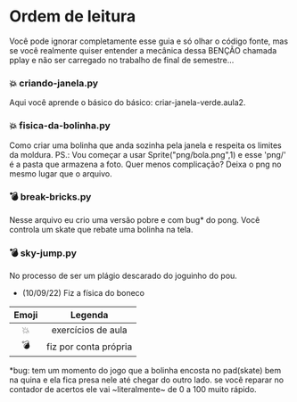 # Ordem de leitura

Você pode ignorar completamente esse guia e só olhar o código fonte, mas se você realmente quiser entender a mecânica dessa BENÇÃO chamada pplay e não ser carregado no trabalho de final de semestre...

### :boom: criando-janela.py

Aqui você aprende o básico do básico: criar-janela-verde.aula2.

### :boom: fisica-da-bolinha.py

Como criar uma bolinha que anda sozinha pela janela e respeita os limites da moldura.
PS.: Vou começar a usar Sprite("png/bola.png",1) e esse 'png/' é a pasta que armazena a foto. Quer menos complicação? Deixa o png no mesmo lugar que o arquivo.

### :bomb: break-bricks.py

Nesse arquivo eu crio uma versão pobre e com bug* do pong. Você controla um skate que rebate uma bolinha na tela.

### :bomb: sky-jump.py

No processo de ser um plágio descarado do joguinho do pou. 

- (10/09/22) Fiz a física do boneco



| Emoji | Legenda |
| :---: | :---: |
| :boom: | exercícios de aula |
| :bomb: | fiz por conta própria |

*bug: tem um momento do jogo que a bolinha encosta no pad(skate) bem na quina e ela fica presa nele até chegar do outro lado. se você reparar no contador de acertos ele vai ~literalmente~ de 0 a 100 muito rápido.
